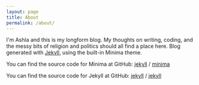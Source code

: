 ```yaml
---
layout: page
title: About
permalink: /about/
---
```


I'm Ashla and this is my longform blog. My thoughts on writing, coding, and the messy bits of religion and politics should all find a place here. Blog generated with [Jekyll](https://jekyllrb.com/), using the built-in Minima theme.

You can find the source code for Minima at GitHub:
[jekyll][jekyll-organization] /
[minima](https://github.com/jekyll/minima)

You can find the source code for Jekyll at GitHub:
[jekyll][jekyll-organization] /
[jekyll](https://github.com/jekyll/jekyll)


[jekyll-organization]: https://github.com/jekyll
